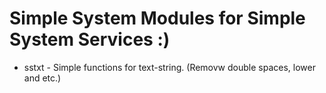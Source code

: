 # Simple System Modules for Simple System Services :)

* sstxt - Simple functions for text-string. (Removw double spaces, lower and etc.)

